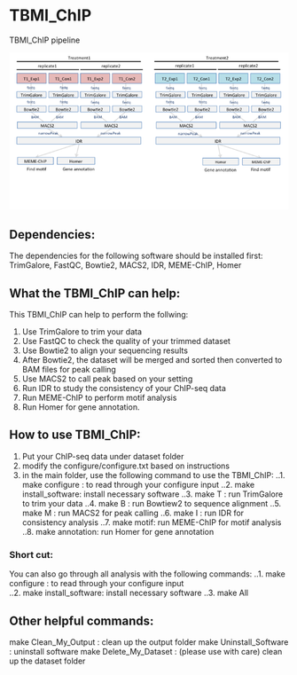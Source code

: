 # TBMI_ChIP
TBMI_ChIP pipeline


![alt tag](https://github.com/tcchenbtx/TBMI_ChIP/blob/master/overview.png)

## Dependencies:
The dependencies for the following software should be installed first:
TrimGalore, FastQC, Bowtie2, MACS2, IDR, MEME-ChIP, Homer

## What the TBMI_ChIP can help:

This TBMI_ChIP can help to perform the follwing:
1. Use TrimGalore to trim your data
2. Use FastQC to check the quality of your trimmed dataset
3. Use Bowtie2 to align your sequencing results
4. After Bowtie2, the dataset will be merged and sorted then converted to BAM files for peak calling
5. Use MACS2 to call peak based on your setting
6. Run IDR to study the consistency of your ChIP-seq data
7. Run MEME-ChIP to perform motif analysis
8. Run Homer for gene annotation.

## How to use TBMI_ChIP:
1. Put your ChIP-seq data under dataset folder
2. modify the configure/configure.txt based on instructions
3. in the main folder, use the following command to use the TBMI_ChIP:
..1. make configure : to read through your configure input
..2. make install_software: install necessary software
..3. make T : run TrimGalore to trim your data
..4. make B : run Bowtiew2 to sequence alignment
..5. make M : run MACS2 for peak calling
..6. make I : run IDR for consistency analysis
..7. make motif: run MEME-ChIP for motif analysis
..8. make annotation: run Homer for gene annotation

### Short cut:
You can also go through all analysis with the following commands:
..1. make configure : to read through your configure input                      
..2. make install_software: install necessary software
..3. make All

## Other helpful commands:
make Clean_My_Output : clean up the output folder
make Uninstall_Software : uninstall software
make Delete_My_Dataset : (please use with care) clean up the dataset folder



